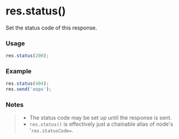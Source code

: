 # res.status()

Set the status code of this response.

### Usage
```js
res.status(200);
```

### Example
```javascript
res.status(404);
res.send('oops');
```

### Notes
>+ The status code may be set up until the response is sent.
>+ `res.status()` is effectively just a chainable alias of node's '`res.statusCode=`.










<docmeta name="displayName" value="res.status()">

